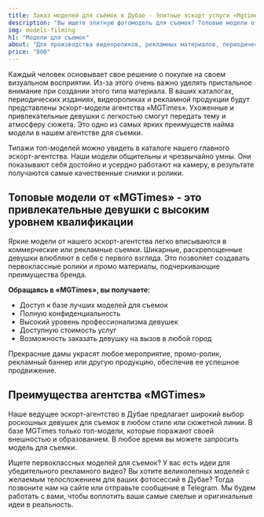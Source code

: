 ```yaml
---
title: Заказ моделей для съёмок в Дубае - Элитные эскорт услуги «Mgtimes»
description: "Вы ищете элитную фотомодель для съемок? Топовые модели от «MGTimes» станут главной изюминкой коммерческих съемок или рекламы. Онлайн база моделей в Дубае. Анкеты девушек."
img: models-filming
h1: "Модели для съемок"
about: "Для производства видеороликов, рекламных материалов, периодических изданий и каталогов, квалифицированные модели максимально точно передадут тему и атмосферу созданной вами истории."
price: "800"
---
```


Каждый человек основывает свое решение о покупке на своем визуальном восприятии. Из-за этого очень важно уделять пристальное внимание при создании этого типа материала. В ваших каталогах, периодических изданиях, видеороликах и рекламной продукции будут представлены эскорт-модели агентства «MGTimes». Ухоженные и привлекательные девушки с легкостью смогут передать тему и атмосферу сюжета. Это одно из самых ярких преимуществ найма модели в нашем агентстве для съемки.

Типажи топ-моделей можно увидеть в каталоге нашего главного эскорт-агентства. Наши модели общительны и чрезвычайно умны. Они показывают себя достойно и усердно работают на камеру, в результате получаются самые качественные снимки и ролики.


## Топовые модели от «MGTimes» - это привлекательные девушки с высоким уровнем квалификации

Яркие модели от нашего эскорт-агентства легко вписываются в коммерческие или рекламные съемки. Шикарные, раскрепощенные девушки влюбляют в себя с первого взгляда. Это позволяет создавать первоклассные ролики и промо материалы, подчеркивающие преимущества бренда.


**Обращаясь в «MGTimes», вы получаете:**
- Доступ к базе лучших моделей для съемок
- Полную конфиденциальность
- Высокий уровень профессионализма девушек
- Доступную стоимость услуг
- Возможность заказать девушку на вызов в любой город

Прекрасные дамы украсят любое мероприятие, промо-ролик, рекламный баннер или другую продукцию, обеспечив ее успешное продвижение.

## Преимущества агентства «MGTimes»

Наше ведущее эскорт-агентство в Дубае предлагает широкий выбор роскошных девушек для съемок в любом стиле или сюжетной линии. В базе MGTimes только топ-модели, которые поражают своей внешностью и образованием. В любое время вы можете запросить модель для съемки.

Ищете первоклассных моделей для съемок? У вас есть идеи для убедительного рекламного видео? Вы хотите великолепных моделей с желаемым телосложением для ваших фотосессий в Дубае? Тогда позвоните нам на сайте или отправьте сообщение в Telegram. Мы будем работать с вами, чтобы воплотить ваши самые смелые и оригинальные идеи в реальность.
